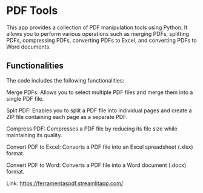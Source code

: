 # PDF Tools
This app provides a collection of PDF manipulation tools using Python. It allows you to perform various operations such as merging PDFs, splitting PDFs, compressing PDFs, converting PDFs to Excel, and converting PDFs to Word documents.

## Functionalities
The code includes the following functionalities:

Merge PDFs: Allows you to select multiple PDF files and merge them into a single PDF file.

Split PDF: Enables you to split a PDF file into individual pages and create a ZIP file containing each page as a separate PDF.

Compress PDF: Compresses a PDF file by reducing its file size while maintaining its quality.

Convert PDF to Excel: Converts a PDF file into an Excel spreadsheet (.xlsx) format.

Convert PDF to Word: Converts a PDF file into a Word document (.docx) format.

Link: 
https://ferramentaspdf.streamlitapp.com/
